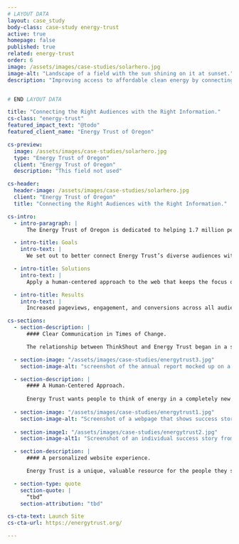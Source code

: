 ```yaml
---
# LAYOUT DATA
layout: case_study
body-class: case-study energy-trust
active: true
homepage: false
published: true
related: energy-trust
order: 6
image: /assets/images/case-studies/solarhero.jpg
image-alt: "Landscape of a field with the sun shining on it at sunset."
description: "Improving access to affordable clean energy by connecting the right audiences with the right information and incentives at the right time."


# END LAYOUT DATA

title: "Connecting the Right Audiences with the Right Information."
cs-class: "energy-trust"
featured_impact_text: "@todo"
featured_client_name: "Energy Trust of Oregon"

cs-preview:
  image: /assets/images/case-studies/solarhero.jpg
  type: "Energy Trust of Oregon"
  client: "Energy Trust of Oregon"
  description: "This field not used"

cs-header:
  header-image: /assets/images/case-studies/solarhero.jpg
  client: "Energy Trust of Oregon"
  title: "Connecting the Right Audiences with the Right Information."

cs-intro:
  - intro-paragraph: |
      The Energy Trust of Oregon is dedicated to helping 1.7 million people in Oregon and Southwest Washington save energy and generate renewable power. Whether it’s a small home improvement project for residents, a modest upgrade to a small business, or a large capital investment for a corporation, Energy Trust makes cleaner energy accessible to everyone and helps grow the clean energy economy.

  - intro-title: Goals
    intro-text: |
      We set out to better connect Energy Trust’s diverse audiences with the very critical but very overwhelming amount of information, incentives, and content about energy-saving opportunities.

  - intro-title: Solutions
    intro-text: |
      Apply a human-centered approach to the web that keeps the focus on the communities Energy Trust serves, optimizing campaigns, infographics, and annual reports for target audiences.

  - intro-title: Results
    intro-text: |
      Increased pageviews, engagement, and conversions across all audience segments.

cs-sections:
  - section-description: |
      #### Clear Communication in Times of Change. 

      The relationship between ThinkShout and Energy Trust began in a support capacity, rather than a website redesign as so many ThinkShout clients do. Our partnership was originally focused on technical support, but grew over time to include robust strategic services. We have touched on every element of Energy Trust communications —  from redesigning the annual report (digital and print) integrated campaigns and email templates, to helping site visitors find a contractor and the organization test various content updates.

  - section-image: "/assets/images/case-studies/energytrust3.jpg"
    section-image-alt: "screenshot of the annual report mocked up on a tablet. The screenshot is a grid of altering images of people, and text call outs."

  - section-description: |
      #### A Human-Centered Approach.
      
      Energy Trust wants people to think of energy in a completely new way —  not as some generic expense you face once per billing cycle, but as a critical resource and unique opportunity for every individual across the region to lead. <br/> However, Energy Trust’s communication platform wasn’t always clear or resonant with its three large audience segments: residential, small business, and large-scale corporations. Energy-insider jargon was common, while individual impact — and the potential of that — was often missing. We helped overcome this challenge time and again by guiding content development through the lens of audience identities that Energy Trust serves, and  weaving success stories into the site. <br/> With personalized stories and user pathways depending on how a visitor identifies — which might be as renter, homeowner, grocery store owner, apartment developer, manufacturer, or large scale agriculture — we helped make it possible for more people to understand, utilize, and benefit from Energy Trust’s work, and jumpstart them on their own energy saving journey. 
      
  - section-image: "/assets/images/case-studies/energytrust1.jpg"
    section-image-alt: "Screenshot of a webpage that shows success stories of an Energy Trust customer on a laptop, and the 'which business are you?' page viewd on a mobile device."
    
  - section-image1: "/assets/images/case-studies/energytrust2.jpg"
    section-image-alt1: "Screenshot of an individual success story from Energy Trust viewed on a laptop. This is of a garden nursery the used Energy Trust to save energy, with a photo of the main garden facility, and two employees below."

  - section-description: |
      #### A personalized website experience.

      Energy Trust is a unique, valuable resource for the people they serve,and our job is to make sure folks understand how they can take advantage of the many incentives and opportunities available to them. Solving this communications challenge in a time of increased demands on time and attention takes a strategic focus on what stories to tell, what channels to use, and how to measure success. <br/> Our partnership is a blend of the above, and we continuously improve the communication platform to help our partners at Energy Trust serve every single energy customer in the region. The result is a website that not only highlights facts and figures (like important energy savings goals and economic impact numbers), but also lets people know what Energy Trust can do for them in a way that is personalized and achievable.

  - section-type: quote
    section-quote: |
      “tbd”
    section-attribution: "tbd"

cs-cta-text: Launch Site
cs-cta-url: https://energytrust.org/

---
```

